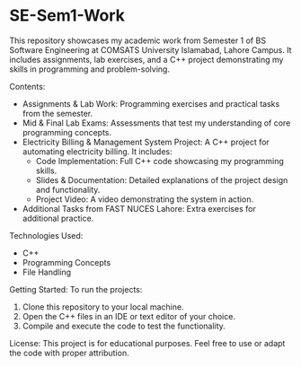 # SE-Sem1-Work

This repository showcases my academic work from Semester 1 of BS Software Engineering at COMSATS University Islamabad, Lahore Campus. It includes assignments, lab exercises, and a C++ project demonstrating my skills in programming and problem-solving.

Contents:
- Assignments & Lab Work: Programming exercises and practical tasks from the semester.
- Mid & Final Lab Exams: Assessments that test my understanding of core programming concepts.
- Electricity Billing & Management System Project: A C++ project for automating electricity billing. It includes:
  - Code Implementation: Full C++ code showcasing my programming skills.
  - Slides & Documentation: Detailed explanations of the project design and functionality.
  - Project Video: A video demonstrating the system in action.
- Additional Tasks from FAST NUCES Lahore: Extra exercises for additional practice.

Technologies Used:
- C++
- Programming Concepts
- File Handling

Getting Started:
To run the projects:
1. Clone this repository to your local machine.
2. Open the C++ files in an IDE or text editor of your choice.
3. Compile and execute the code to test the functionality.

License:
This project is for educational purposes. Feel free to use or adapt the code with proper attribution.

